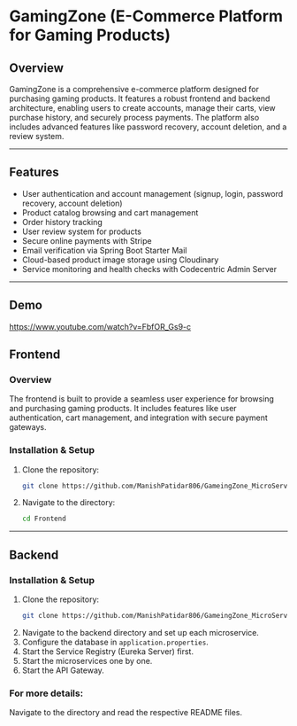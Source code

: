 # GamingZone (E-Commerce Platform for Gaming Products)

## Overview  
GamingZone is a comprehensive e-commerce platform designed for purchasing gaming products. It features a robust frontend and backend architecture, enabling users to create accounts, manage their carts, view purchase history, and securely process payments. The platform also includes advanced features like password recovery, account deletion, and a review system.

---

## Features  
- User authentication and account management (signup, login, password recovery, account deletion)  
- Product catalog browsing and cart management  
- Order history tracking  
- User review system for products  
- Secure online payments with Stripe  
- Email verification via Spring Boot Starter Mail  
- Cloud-based product image storage using Cloudinary  
- Service monitoring and health checks with Codecentric Admin Server  

---
## Demo
https://www.youtube.com/watch?v=FbfOR_Gs9-c


## Frontend  

### Overview  
The frontend is built to provide a seamless user experience for browsing and purchasing gaming products. It includes features like user authentication, cart management, and integration with secure payment gateways.

### Installation & Setup  
1. Clone the repository:  
    ```bash
    git clone https://github.com/ManishPatidar806/GameingZone_MicroService.git
    ```  
2. Navigate to the directory:  
    ```bash
    cd Frontend
    ```  

---

## Backend  

### Installation & Setup  
1. Clone the repository:  
    ```bash
    git clone https://github.com/ManishPatidar806/GameingZone_MicroService.git
    ```  
2. Navigate to the backend directory and set up each microservice.  
3. Configure the database in `application.properties`.  
4. Start the Service Registry (Eureka Server) first.  
5. Start the microservices one by one.  
6. Start the API Gateway.  

### For more details: 
Navigate to the directory and read the respective README files.
